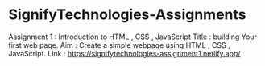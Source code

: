 # SignifyTechnologies-Assignments
Assignment 1 : 
Introduction to HTML , CSS , JavaScript
Title : building Your first web page.
Aim : Create a simple webpage using HTML , CSS , JavaScript.
Link : https://signifytechnologies-assignment1.netlify.app/
